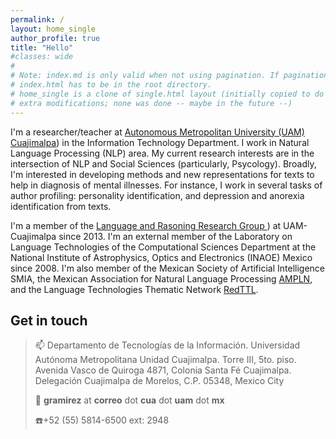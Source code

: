 ```yaml
---
permalink: /
layout: home_single
author_profile: true
title: "Hello"
#classes: wide
#
# Note: index.md is only valid when not using pagination. If pagination is needed
# index.html has to be in the root directory.
# home_single is a clone of single.html layout (initially copied to do some
# extra modifications; none was done -- maybe in the future --)
---
```


I'm a researcher/teacher at [Autonomous Metropolitan University (UAM) Cuajimalpa](http://www.cua.uam.mx/)) in the Information Technology Department. I work in Natural Language Processing (NLP) area. My current research interests are in the intersection of NLP and Social Sciences (particularly, Psycology). Broadly, I'm interested in developing methods and new  representations for texts to help in diagnosis of mental illnesses. For instance, I work in several tasks of author profiling: personality identification, and depression and anorexia identification from texts.

I'm a member of the [Language and Rasoning Research Group ](http://lyr.cua.uam.mx/)) at UAM-Cuajimalpa since 2013. I'm an external member of the Laboratory on Language Technologies of the Computational Sciences Department at the National Institute of Astrophysics, Optics and Electronics (INAOE) Mexico since 2008. I'm also member of the Mexican Society of Artificial Intelligence SMIA, the Mexican Association for Natural Language Processing [AMPLN](http://ampln.mx/portal/inicio), and the Language Technologies Thematic Network [RedTTL](http://redttl.mx/).

## Get in touch

> :mailbox: Departamento de Tecnologías de la Información. Universidad Autónoma Metropolitana Unidad Cuajimalpa. Torre III, 5to. piso. Avenida Vasco de Quiroga 4871, Colonia Santa Fé Cuajimalpa. Delegación Cuajimalpa de Morelos, C.P. 05348, Mexico City
>
> :e-mail: **gramirez** at **correo** dot **cua** dot **uam** dot **mx**
>
> :phone:+52 (55) 5814-6500 ext: 2948
